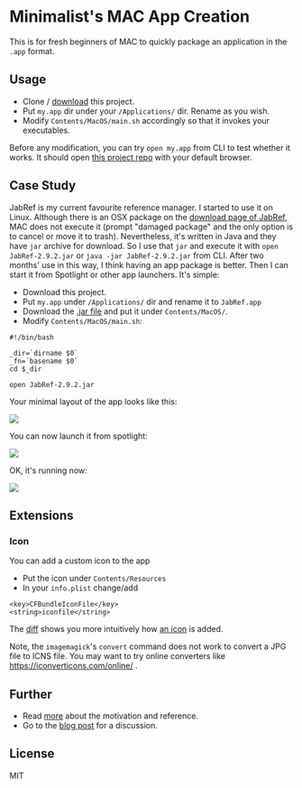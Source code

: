 # Minimalist's MAC App Creation

This is for fresh beginners of MAC to quickly package an application in the `.app` format.

## Usage

   * Clone / 
   [download](https://github.com/hupili/min-mac-app/archive/master.zip)
   this project. 
   * Put `my.app` dir under your `/Applications/` dir. 
   Rename as you wish. 
   * Modify `Contents/MacOS/main.sh` accordingly so that it invokes your executables. 

Before any modification, you can try `open my.app` from CLI to test whether it works. 
It should open [this project repo](https://github.com/hupili/min-mac-app/) with your default browser.

## Case Study

JabRef is my current favourite reference manager. 
I started to use it on Linux. 
Although there is an OSX package on the 
[download page of JabRef](http://sourceforge.net/projects/jabref/files/jabref/2.9.2),
MAC does not execute it
(prompt "damaged package" and the only option is to cancel or move it to trash).
Nevertheless, it's written in Java and they have `jar` archive for download. 
So I use that `jar` and execute it with 
`open JabRef-2.9.2.jar`
or
`java -jar JabRef-2.9.2.jar`
from CLI.
After two months' use in this way, I think having an app package is better. 
Then I can start it from Spotlight or other app launchers. 
It's simple:

   * Download this project. 
   * Put `my.app` under `/Applications/` dir and rename it to `JabRef.app`
   * Download the 
   [.jar file](http://sourceforge.net/projects/jabref/files/jabref/2.9.2/)
   and put it under `Contents/MacOS/`.
   * Modify `Contents/MacOS/main.sh`:

```
#!/bin/bash

_dir=`dirname $0`
_fn=`basename $0`
cd $_dir

open JabRef-2.9.2.jar
```

Your minimal layout of the app looks like this:

![](https://raw.github.com/hupili/min-mac-app/master/screenshots/minimal-layout-app.png)

You can now launch it from spotlight: 

![](https://raw.github.com/hupili/min-mac-app/master/screenshots/spotlight.png)

OK, it's running now:

![](https://raw.github.com/hupili/min-mac-app/master/screenshots/jabref-launch.png)

## Extensions

### Icon

You can add a custom icon to the app

   * Put the icon under `Contents/Resources`
   * In your `info.plist` change/add

```
<key>CFBundleIconFile</key>
<string>iconfile</string>
```

The [diff](https://github.com/hupili/min-mac-app/commit/9545018fd1717021141441f93472af1fd89a3177)
shows you more intuitively how 
[an icon](http://findicons.com/icon/58561/mac?id=58719) is added.

Note, the `imagemagick`'s `convert` command does not work to convert a JPG file to ICNS file. You may want to try online converters like https://iconverticons.com/online/ .

## Further 

   * Read 
   [more](https://github.com/hupili/min-mac-app/blob/master/more.md)
   about the motivation and reference.
   * Go to the 
   [blog post](http://blog.hupili.net/p--20130424-min-mac-app/)
   for a discussion. 

## License

MIT
